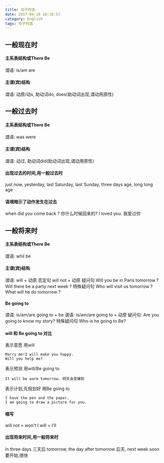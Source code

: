 ```yaml
---
title: 句子时态
date: 2017-04-18 10:16:57
category: English
tags: 句子时态
---
```


一般现在时
---
#### 主系表结构或There Be
谓语: is/am are
#### 主谓(宾)结构
谓语: 动原/动s, 助动词do, does(助动词出现,谓动用原性)

一般过去时
---
#### 主系表结构或There Be
谓语: was were
#### 主谓(宾)结构
谓语: 动过, 助动词did(助动词出现,谓动用原性)

#### 出现过去的时间,用一般过去时
just now, yesterday, last Saturday, last Sunday, three days age, long long age

#### 语境暗示了动作发生在过去
when did you come back ? 你什么时候回来的?
I loved you. 我爱过你

一般将来时
---
#### 主系表结构或There Be
谓语: whil be
#### 主谓(宾)结构
谓语: will + 动原
否定句 will not + 动原
疑问句 Will you be in Paris tomorrow ?
Will there be a party next week ?
特殊疑问句 Who will visit us tomorrow ?
What will he do tomorrow ?

#### Be going to
谓语: is/am/are going to + be
谓语: is/am/are going to + 动原
疑问句: Are you going to know my story?
特殊疑问句 Who is he going to Be?

#### will 和 Be going to 对比
表示意愿 用will
	
	Marry me!I will make you happy.
	Will you help me?
表示预测 用will/Be going to
	
	It will be warm tomorrow. 明天会变暖和
表示计划,先规划好 用Be going to

	I have the pen and the paper.
	I am going to draw a picture for you.
#### 缩写
will not = won't
I will = I'll

#### 出现将来时间,用一般将来时
in three days 三天后
tomorrow, the day after tomorrow 后天, next week
soon 要开始,很快































